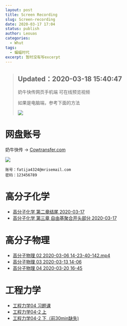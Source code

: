 ```yaml
---
layout: post
title: Screen Recording
slug: Screen-recording
date: 2020-03-17 17:04
status: publish
author: Leouas
categories: 
  - Whut
tags:
  - 蝙蝠时代
excerpt: 暂时没有写excerpt
---
```


> ## Updated：2020-03-18 15:40:47
> 
> 奶牛快传网页手机端 可在线预览视频
> 
> 如果是电脑端，参考下面的方法
> 
> ![](https://cdn.jsdelivr.net/gh/Leouas/Leouas-img@master/gif/mweb.gif)

# 网盘账号

奶牛快传 → [Cowtransfer.com](https://cowtransfer.com)

![](https://cdn.jsdelivr.net/gh/Leouas/Leouas-img/gif/cowt.gif)

```
账号：fatija4324@mrisemail.com
密码：123456789
```

# 高分子化学

- [高分子化学 第二章结尾 2020-03-17](https://c-t.work/s/c42f9d31cd7740)
- [高分子化学 第三章 自由基聚合开头部分 2020-03-17](https://c-t.work/s/bd9958d0bab246)

# 高分子物理

- [高分子物理 02 2020-03-06 14-23-40-142.mp4](https://c-t.work/s/2bda0c94e4f74a )
- [高分子物理 03 2020-03-13 14-06](https://c-t.work/s/5c556463839144)
- [高分子物理 04 2020-03-20 16-45](https://c-t.work/s/4644b41ecc0040)
# 工程力学

- [工程力学04 习题课](https://c-t.work/s/0d59e3220bc940)
- [工程力学04-2 上](https://c-t.work/s/f6b60dedc4fa46)
- [工程力学04-2 下（前30min缺失)](https://c-t.work/s/7cf3cb167d4343)
